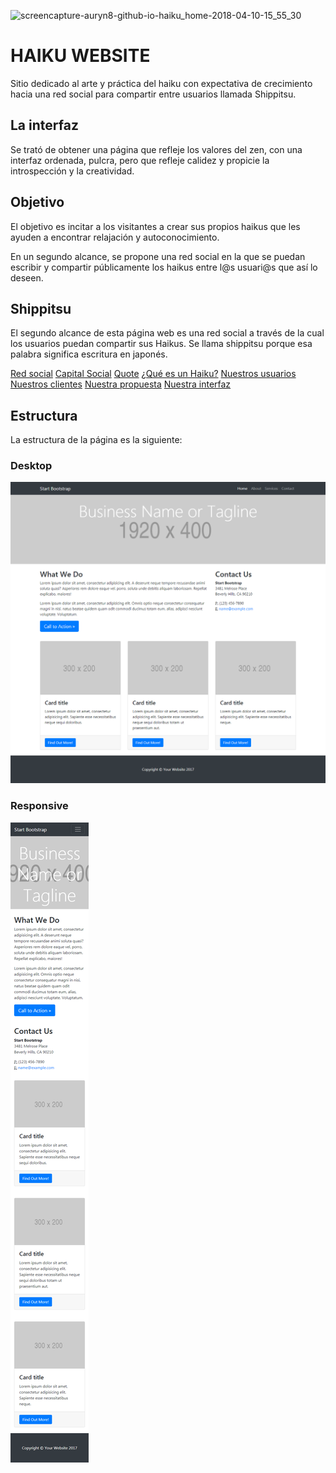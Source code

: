 ![screencapture-auryn8-github-io-haiku_home-2018-04-10-15_55_30](https://user-images.githubusercontent.com/32871457/38583139-ba19b30c-3cd7-11e8-9820-bffffe963809.png)

# HAIKU WEBSITE

Sitio dedicado al arte y práctica del haiku con expectativa de crecimiento hacia una red social para compartir entre usuarios llamada Shippitsu. 

## La interfaz

Se trató de obtener una página que refleje los valores del zen, con una interfaz ordenada, pulcra, pero que refleje calidez y propicie la introspección y la creatividad.

## Objetivo

El objetivo es incitar a los visitantes a crear sus propios haikus que les ayuden a encontrar relajación y autoconocimiento.

En un segundo alcance, se propone una red social en la que se puedan escribir y compartir públicamente los haikus entre l@s usuari@s que así lo deseen.

## Shippitsu

El segundo alcance de esta página web es una red social a través de la cual los usuarios puedan compartir sus Haikus.
Se llama shippitsu porque esa palabra significa escritura en japonés.

[Red social](https://github.com/Auryn8/haiku_home/blob/master/assets/ppt-img/d1a6a7ce9ae97cd9502b2bd5630f2a17-0.jpg)
[Capital Social](https://github.com/Auryn8/haiku_home/blob/master/assets/ppt-img/d1a6a7ce9ae97cd9502b2bd5630f2a17-1.jpg)
[Quote](https://github.com/Auryn8/haiku_home/blob/master/assets/ppt-img/d1a6a7ce9ae97cd9502b2bd5630f2a17-3.jpg)
[¿Qué es un Haiku?](https://github.com/Auryn8/haiku_home/blob/master/assets/ppt-img/d1a6a7ce9ae97cd9502b2bd5630f2a17-4.jpg)
[Nuestros usuarios](https://github.com/Auryn8/haiku_home/blob/master/assets/ppt-img/d1a6a7ce9ae97cd9502b2bd5630f2a17-5.jpg)
[Nuestros clientes](https://github.com/Auryn8/haiku_home/blob/master/assets/ppt-img/d1a6a7ce9ae97cd9502b2bd5630f2a17-6.jpg)
[Nuestra propuesta](https://github.com/Auryn8/haiku_home/blob/master/assets/ppt-img/d1a6a7ce9ae97cd9502b2bd5630f2a17-7.jpg)
[Nuestra interfaz](https://github.com/Auryn8/haiku_home/blob/master/assets/ppt-img/d1a6a7ce9ae97cd9502b2bd5630f2a17-8.jpg)

## Estructura

La estructura de la página es la siguiente:

### Desktop

![Estructura desktop](./assets/images/desktop.png)


### Responsive

![Estructura mobile](./assets/images/responsive.png)

